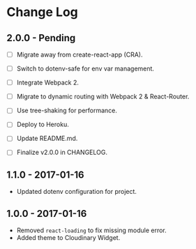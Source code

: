 # Change Log

## 2.0.0 - Pending
- [ ] Migrate away from create-react-app (CRA).
- [ ] Switch to dotenv-safe for env var management.
- [ ] Integrate Webpack 2.
- [ ] Migrate to dynamic routing with Webpack 2 & React-Router.
- [ ] Use tree-shaking for performance.
- [ ] Deploy to Heroku.
- [ ] Update README.md.
- [ ] Finalize v2.0.0 in CHANGELOG.


## 1.1.0 - 2017-01-16
- Updated dotenv configuration for project.

## 1.0.0 - 2017-01-16
- Removed `react-loading` to fix missing module error.
- Added theme to Cloudinary Widget.
